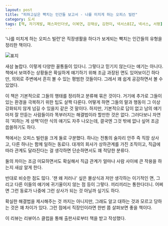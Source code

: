 ```yaml
---
layout: post
title: "피하고싶은 빡치는 인간들 보고서 - 나를 미치게 하는 오피스 빌런"
category: 도서
tags: [책, 자기계발, 패스파인더넷, 이복연, 강재상, 김현미, 넥서스BIZ, 넥서스, 서평]
---
```


'나를 미치게 하는 오피스 빌런'은
직장생활을 하다가 보게되는 빡치는 인간들의 유형을 정리한 책이다.

![표지](https://lh3.googleusercontent.com/cCALNrgaPieRJlOzVOmUjOYS7fyDUr50gyrLPIF5Eeic_8Adr1YAUhwrHVIEQuPKI6dGmZcLNZTEEg=s480)

새삼 놀랍다.
이렇게 다양한 꼴통들이 있다니.
그렇다고 믿기지 않는다는 얘기는 아니다.
책에서 보여주는 상황들은 확실하게 얘기하기 위해 조금 과장된 면도 있어보이긴 하다만,
의외로 주변에서 흔히 볼 수 있는 평범한 것들이다.
그레서 꽤 쉽게 공감하면서 볼 수 있었다.

이 책은 기본적으로 그들의 행태를 정리하고 분류해 묶은 것이다.
거기에 추가로 그들이 있는 환경을 극복하기 위한 팁도 살짝 다룬다.
어떻게 하면 그들의 말과 행동이 그 이상 강화되지 않게 넘길 수 있을지 같은 것 말이다.
하지만, 기본적으로 답이 없고 남의 얘기마저 잘 안듣는 사람들이라
똑부러지는 해결법이라 할만한 것은 없다.
그러다보니 자연히 '피하는 게 상책'이란 식의 얘기도 자주 나오는데,
결국엔 그것 밖에 없나 싶어 조금 씁쓸하기도 하다.

책에서는 오피스 빌런을 크게 둘로 구분했다.
하나는 전통의 술자리 안주 즉 직장 상사고,
다른 하나는 함께 일하는 동료다.
대개의 회사가 상하관계를 가진 조직이고,
직급에 따라 관계도 달라진다는 걸 생각하면
단순하면서도 꽤 적당한 분류다.

둘의 차이는 조금 미묘하면서도 확실해서
직급 관계가 얼마나 사람 사이에 큰 작용을 하는지 새삼 알게 한다.

반대로 비슷한 점도 많다.
'잰 왜 저러나' 싶은 몰상식과 저만 생각하는 이기적인 면,
그리고 다른 이들의 얘기에 귀기울이지 않는 점 등이 그렇다.
끼리끼리는 통한다더니.
어쩌면 그런 동료가 나중에 그런 상사가 되는 것 아닐까 싶기도 하다.

확실한 해결법을 제시해주는 것 까지는 아니지만,
그래도 알고 대하는 것과 모르고 당하는 것은 꽤 차이가 있다.
그런 점에서 직장인이라면 한번 쯤 살펴보면 좋을 책이다.



<div class="im im-info">
이 리뷰는 리뷰어스 클럽을 통해 출판사로부터 책을 받고 작성했다.
</div>
